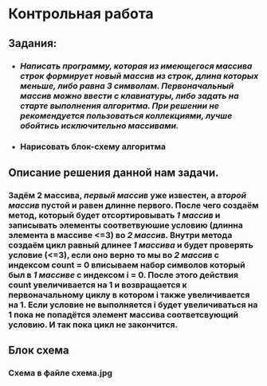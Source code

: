 # Контрольная работа

## Задания:
* ### *Написать программу, которая из имеющегося массива строк формирует новый массив из строк, длина которых меньше, либо равна 3 символам. Первоначальный массив можно ввести с клавиатуры, либо задать на старте выполнения алгоритма. При решении не рекомендуется пользоваться коллекциями, лучше обойтись исключительно массивами.*

* ### Нарисовать блок-схему алгоритма

## Описание решения данной нам задачи.
### Задём 2 массива, *первый массив* уже известен, а *второй массив* пустой и равен длинне первого. После чего создаём метод, который будет отсортировывать *1 массив* и записывать элементы соответвуюшие условию (длинна элемента в массиве <=3) во *2 массив*. Внутри метода создаём цикл равный длинее *1 массива* и будет проверять условие (<=3), если оно верно то мы во *2 массив* с индексом сount = 0 вписываем набор символов который был в *1 массиве* с индексом **i = 0**. После этого действия count увеличивается на 1 и возвращается к первоначальному циклу в котором i также увеличивается на 1. Если условие не выполняется i будет увеличиваться на 1 пока не попадётся элемент массива соответсвующий условию. И так пока цикл не закончится.

## Блок схема
### **Cхема в файле схема.jpg**